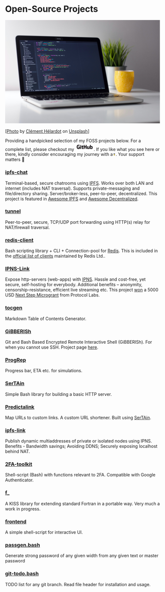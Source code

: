 # Open-Source Projects

![Wallpaper](./wallpaper-laptop.jpg)

[[Photo](https://unsplash.com/photos/95YRwf6CNw8?utm_source=unsplash&utm_medium=referral&utm_content=creditShareLink) by [Clément Hélardot](https://unsplash.com/@clemhlrdt?utm_source=unsplash&utm_medium=referral&utm_content=creditCopyText) on [Unsplash](https://unsplash.com/s/photos/coding-software?utm_source=unsplash&utm_medium=referral&utm_content=creditCopyText)]



Providing a handpicked selection of my FOSS projects below. For a complete list, please checkout my [<img src="./GitHub_Logo.png" alt="Github" style="zoom:6%;" />](https://github.com/SomajitDey?tab=repositories). If you like what you see here or there, kindly consider encouraging my journey with a[<img src="./bmc-logo.png" alt="BMC" style="zoom:0.9%;" />](https://buymeacoffee.com/SomajitDey). Your support matters 💚



### [ipfs-chat](https://github.com/SomajitDey/ipfs-chat)

Terminal-based, secure chatrooms using [IPFS](https://docs.ipfs.io/concepts/what-is-ipfs/). Works over both LAN and internet (includes NAT traversal). Supports private-messaging and file/directory sharing. Server/broker-less, peer-to-peer, decentralized. This project is featured in [Awesome IPFS](https://awesome.ipfs.io/) and [Awesome Decentralized](https://github.com/croqaz/awesome-decentralized).

### [tunnel](https://github.com/SomajitDey/tunnel)

Peer-to-peer, secure, TCP/UDP port forwarding using HTTP(s) relay for NAT/firewall traversal.

### [redis-client](https://github.com/SomajitDey/redis-client)

Bash scripting library + CLI + Connection-pool for [Redis](https://redis.io/). This is included in the [official list of clients](https://redis.io/clients#bash) maintained by Redis Ltd..

### [IPNS-Link](https://github.com/ipns-link)

Expose http-servers (web-apps) with [IPNS](https://docs.ipfs.io/concepts/ipns/). Hassle and cost-free, yet secure, self-hosting for everybody. Additional benefits – anonymity, censorship-resistance, efficient live streaming etc. This project [won](https://github.com/ipfs/devgrants/issues/122#issuecomment-987230372) a 5000 USD [Next Step Microgrant](https://github.com/ipfs/devgrants/blob/master/MICROGRANTS.md) from Protocol Labs.

### [tocgen](https://github.com/SomajitDey/tocgen)

Markdown Table of Contents Generator.

### [GiBBERISh](https://github.com/SomajitDey/gibberish)

Git and Bash Based Encrypted Remote Interactive Shell (GiBBERISh). For when you cannot use SSH. Project page [here](https://somajitdey.github.io/gibberish/).

### [ProgRep](https://github.com/SomajitDey/progrep)

Progress bar, ETA etc. for simulations.

### [SerTAin](https://github.com/SomajitDey/sertain)

Simple Bash library for building a basic HTTP server. 

### [Predictalink](https://predictalink.herokuapp.com/)

Map URLs to custom links. A custom URL shortener. Built using [SerTAin](https://github.com/SomajitDey/sertain).

### [ipfs-link](https://github.com/SomajitDey/ipfs-link)

Publish dynamic multiaddresses of private or isolated nodes using IPNS. Benefits - Bandwidth savings; Avoiding DDNS; Securely exposing localhost behind NAT.

### [2FA-toolkit](https://github.com/SomajitDey/2FA-HOTP-TOTP-Bash)

Shell-script (Bash) with functions relevant to 2FA. Compatible with Google Authenticator.

### [f_](https://github.com/SomajitDey/f_)

A KISS library for extending standard Fortran in a portable way. Very much a work in progress.

### [frontend](https://github.com/SomajitDey/frontend.bash)

A simple shell-script for interactive UI.

### [passgen.bash](https://gist.github.com/SomajitDey/edbe0e3b6ddde484f814c8df016bb7af)

Generate strong password of any given width from any given text or master password

### [git-todo.bash](https://gist.github.com/SomajitDey/e39bdade20c46c7741b683432a45a3bf)

TODO list for any git branch. Read file header for installation and usage.

